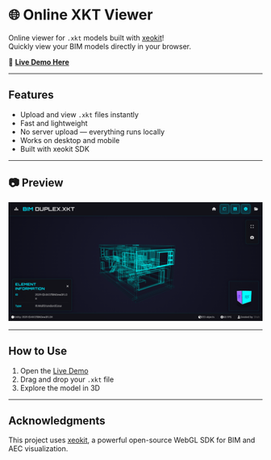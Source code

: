 # 🌐 Online XKT Viewer

Online viewer for `.xkt` models built with [xeokit](https://xeokit.io/)!  
Quickly view your BIM models directly in your browser.

🔗 **[Live Demo Here](https://your-demo-link.com](https://xkt-viewer.vercel.app/))**

---

## Features
- Upload and view `.xkt` files instantly
- Fast and lightweight
- No server upload — everything runs locally
- Works on desktop and mobile
- Built with xeokit SDK

---
## 📷 Preview

![xkt viewer screenshot](img/preview.png)

---

## How to Use
1. Open the [Live Demo](https://your-demo-link.com](https://xkt-viewer.vercel.app/))
2. Drag and drop your `.xkt` file
3. Explore the model in 3D

---

## Acknowledgments
This project uses [xeokit](https://xeokit.io/), a powerful open-source WebGL SDK for BIM and AEC visualization.

